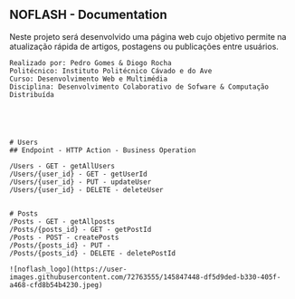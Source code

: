 ## NOFLASH - Documentation

Neste projeto será desenvolvido uma página web cujo objetivo permite na atualização rápida de artigos, postagens ou publicações entre usuários.


```
Realizado por: Pedro Gomes & Diogo Rocha
Politécnico: Instituto Politécnico Cávado e do Ave
Curso: Desenvolvimento Web e Multimédia
Disciplina: Desenvolvimento Colaborativo de Sofware & Computação Distribuída
  
```


```Especificação da API



# Users
## Endpoint - HTTP Action - Business Operation

/Users - GET - getAllUsers
/Users/{user_id} - GET - getUserId
/Users/{user_id} - PUT - updateUser
/Users/{user_id} - DELETE - deleteUser


# Posts
/Posts - GET - getAllposts
/Posts/{posts_id} - GET - getPostId
/Posts - POST - createPosts
/Posts/{posts_id} - PUT - 
/Posts/{posts_id} - DELETE - deletePostId

![noflash_logo](https://user-images.githubusercontent.com/72763555/145847448-df5d9ded-b330-405f-a468-cfd8b54b4230.jpeg)



